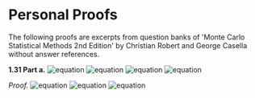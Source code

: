 # Personal Proofs

The following proofs are excerpts from question banks of 'Monte Carlo Statistical Methods 2nd Edition' by Christian Robert and George Casella without answer references.

**1.31 Part a.**
![equation](https://latex.codecogs.com/svg.image?%5Ctext%7BConsider%20estimation%20in%20Linear%20Model%5C;%7DY=b_%7B1%7DX_%7B1%7D&plus;b_%7B2%7DX_%7B2%7D&plus;%5Cvarepsilon,)
![equation](https://latex.codecogs.com/svg.image?%5C:0%5Cleq%20b_%7B1%7D,b_%7B2%7D%5Cleq1%5Ctext%7B%5C:for%20samples%5C:%7D(Y_%7B1%7D,X_%7B11%7D,X_%7B21%7D),...,(Y_%7Bn%7D,X_%7B1n%7D,X_%7B2n%7D).)
![equation](https://latex.codecogs.com/svg.image?%5Ctext%7B%5C:Errors%20are%20i.i.d%5C:%7D%5Cvarepsilon_%7Bi%7D%5Csim%20N(0,1).%5Ctext%7B%5C:A%20noninformative%20prior%20is%5C:%7D%5Cpi(b_%7B1%7D,b_%7B2%7D)=%5Cmathbb%7BI%7D_%7B%5B0,1%5D%7D(b_%7B1%7D)%5Cmathbb%7BI%7D_%7B%5B0,1%5D%7D(b_%7B2%7D).%5Ctext%7B%5C:Show%20that%20posterior%20means%20are%20given%20by%5C:%7D)
![equation](https://latex.codecogs.com/svg.image?i=1,2,%5Cmathbb%7BE%5E%7B%5Cpi%7D%7D(b_%7Bi%7D%7Cy_%7B1%7D,...,y_%7Bn%7D)=%5Cfrac%7B%5Cint_%7B0%7D%5E%7B1%7D%5Cint_%7B0%7D%5E%7B1%7Db_%7Bi%7D%5Cprod_%7Bj=1%7D%5E%7Bn%7D%5Cvarphi(y_%7Bj%7D-b_%7B1%7DX_%7B1j%7D-b_%7B2%7DX_%7B2j%7D)db_%7B1%7Ddb_%7B2%7D%7D%7B%5Cint_%7B0%7D%5E%7B1%7D%5Cint_%7B0%7D%5E%7B1%7D%5Cprod_%7Bj=1%7D%5E%7Bn%7D%5Cvarphi(y_%7Bj%7D-b_%7B1%7DX_%7B1j%7D-b_%7B2%7DX_%7B2j%7D)db_%7B1%7Ddb_%7B2%7D%7D,%5Cvarphi%5Ctext%7B%5C:is%20density%20standard%20model.)

*Proof.* 
![equation](https://latex.codecogs.com/svg.image?%5Ctext%7BGiven%5C:%7D%5Cvarepsilon_%7Bi%7D%5Csim%20N(0,1),y_%7Bj%7D-b_%7B1j%7Dx_%7B1j%7D-b_%7B2j%7Dx_%7B2j%7D%5Csim%20N(0,1).%5C;%5Cmathbb%7BE%5E%5Cpi%7D(b_%7Bi%7D%7Cy_%7B1%7D,...,y_%7Bn%7D)=)
![equation](https://latex.codecogs.com/svg.image?%5Cint%20b_%7Bi%7D%5Cpi(b_%7B1%7D,b_%7B2%7D%7C(x_%7B11%7D,x_%7B21%7D),...,(x_%7B1n%7D,x_%7B2n%7D))db_%7B1%7Ddb_%7B2%7D.%5Ctext%7B%5C:Since%5C:%7D%5Cpi(b_%7B1%7D,b_%7B2%7D%7C(x_%7B11%7D,x_%7B21%7D),...,(x_%7B1n%7D,x_%7B2n%7D))%5C;%5Calpha%5C;%5Cpi(b_%7B1%7D,b_%7B2%7D)f((x_%7B11%7D,x_%7B21%7D),...,(x_%7B1n%7D,x_%7B2n%7D)%7Cb_%7B1%7D,b_%7B2%7D).)
![equation](https://latex.codecogs.com/svg.image?%5Ctext%7BWLOG,%5C:%7D%5Cint%20b_%7Bi%7D%5Cpi(b_%7B1%7D,b_%7B2%7D%7C(x_%7B11%7D,x_%7B21%7D),...,(x_%7B1n%7D,x_%7B2n%7D))db_%7B1%7Ddb_%7B2%7D=%5Cint_%7B0%7D%5E%7B1%7D%5Cint_%7B0%7D%5E%7B1%7Db_%7Bi%7Dk%5Cpi(b_%7B1%7D,b_%7B2%7D)f((x_%7B11%7D,x_%7B21%7D),...,(x_%7B1n%7D,x_%7B2n%7D))db_%7B1%7Ddb_%7B2%7D=k%5Cint_%7B0%7D%5E%7B1%7D%5Cint_%7B0%7D%5E%7B1%7Db_%7Bi%7D%5Cpi(b_%7B1%7D,b_%7B2%7D)f((x_%7B11%7D,x_%7B21%7D),...,(x_%7B1n%7D,x_%7B2n%7D))db_%7B1%7Ddb_%7B2%7D=%5Cfrac%7B%5Cint_%7B0%7D%5E%7B1%7D%5Cint_%7B0%7D%5E%7B1%7Db_%7Bi%7D%5Cpi(b_%7B1%7D,b_%7B2%7D)f((x_%7B11%7D,x_%7B21%7D),...,(x_%7B1n%7D,x_%7B2n%7D))db_%7B1%7Ddb_%7B2%7D%7D%7B%5Cint_%7B0%7D%5E%7B1%7D%5Cint_%7B0%7D%5E%7B1%7D%5Cpi(b_%7B1%7D,b_%7B2%7D)f((x_%7B11%7D,x_%7B21%7D),...,(x_%7B1n%7D,x_%7B2n%7D))db_%7B1%7Ddb_%7B2%7D%7D=%5Cfrac%7B%5Cint_%7B0%7D%5E%7B1%7D%5Cint_%7B0%7D%5E%7B1%7Db_%7Bi%7D%5Cpi(b_%7B1%7D,b_%7B2%7D)f((x_%7B11%7D,x_%7B21%7D),...,(x_%7B1n%7D,x_%7B2n%7D))db_%7B1%7Ddb_%7B2%7D%7D%7B%5Cint_%7B0%7D%5E%7B1%7D%5Cint_%7B0%7D%5E%7B1%7D%5Cpi(b_%7B1%7D,b_%7B2%7D)f((x_%7B11%7D,x_%7B21%7D),...,(x_%7B1n%7D,x_%7B2n%7D))db_%7B1%7Ddb_%7B2%7D%7D)
